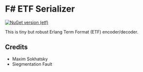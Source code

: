 F# ETF Serializer
=================

[![NuGet version (etf)](https://img.shields.io/nuget/v/etf.svg?style=flat-square)](https://www.nuget.org/packages/etf/)

This is tiny but robust Erlang Term Format (ETF) encoder/decoder.

Credits
-------

* Maxim Sokhatsky
* Siegmentation Fault
